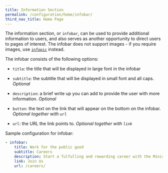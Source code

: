 ```yaml
---
title: Information Section
permalink: /configuration/home/infobar/
third_nav_title: Home Page
---
```

The information section, or `infobar`, can be used to provide additional information to users, and also serves as another opportunity to direct users to pages of interest. The infobar does not support images - if you require images, use [`infopic`](/configuration/home/infopic/) instead.

The infobar consists of the following options:

* `title`: the title that will be displayed in large font in the infobar

* `subtitle`: the subtitle that will be displayed in small font and all caps. *Optional*

* `description`: a brief write up you can add to provide the user with more information. *Optional*

* `button`: the text on the link that will appear on the bottom on the infobar. *Optional together with `url`*

* `url`: the URL the link points to. *Optional together with `link`*

Sample configuration for infobar:

```yml
- infobar:
    title: Work for the public good
    subtitle: Careers
    description: Start a fulfulling and rewarding career with the Ministry of ABC!
    link: Join Us
    url: /careers/
```